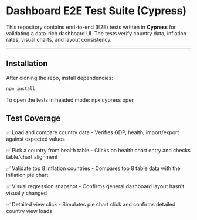 # Dashboard E2E Test Suite (Cypress)

This repository contains end-to-end (E2E) tests written in **Cypress** for validating a data-rich dashboard UI. The tests verify country data, inflation rates, visual charts, and layout consistency.

---

## Installation

After cloning the repo, install dependencies:

```bash
npm install
```
To open the tests in headed mode:
npx cypress open

## Test Coverage
✅ Load and compare country data  -	Verifies GDP, health, import/export against expected values

✅ Pick a country from health table  -  Clicks on health chart entry and checks table/chart alignment

✅ Validate top 8 inflation countries  -  Compares top 8 table data with the inflation pie chart

✅ Visual regression snapshot  -  Confirms general dashboard layout hasn't visually changed

✅ Detailed view click  -  Simulates pie chart click and confirms detailed country view loads



